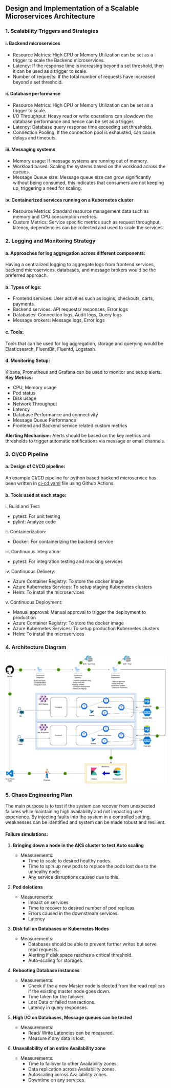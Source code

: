 ## Design and Implementation of a Scalable Microservices Architecture

### 1. Scalability Triggers and Strategies

#### i. Backend microservices
- Resource Metrics: High CPU or Memory Utilization can be set as a trigger to scale the Backend microservices.
- Latency: If the response time is increasing beyond a set threshold, then it can be used as a trigger to scale.
- Number of requests: If the total number of requests have increased beyond a set threshold.

#### ii. Database performance
- Resource Metrics: High CPU or Memory Utilization can be set as a trigger to scale.
- I/O Throughput: Heavy read or write operations can slowdown the database performance and hence can be set as a trigger.
- Latency: Database query response time exceeding set thresholds.
- Connection Pooling: If the connection pool is exhausted, can cause delays and timeouts.

#### iii. Messaging systems
- Memory usage: If message systems are running out of memory.
- Workload based: Scaling the systems based on the workload across the queues.
- Message Queue size: Message queue size can grow significantly without being consumed, this indicates that consumers are not keeping up, triggering a need for scaling.

#### iv. Containerized services running on a Kubernetes cluster
- Resource Metrics: Standard resource management data such as memory and CPU consumption metrics.
- Custom Metrics: Service specific metrics such as request throughput, latency, dependencies can be collected and used to scale the services.

### 2. Logging and Monitoring Strategy

####  a. Approaches for log aggregation across different components:
Having a centralized logging to aggregate logs from frontend services, backend microservices, databases, and message brokers would be the preferred approach. 
#### b. Types of logs:
- Frontend services: User activities such as logins, checkouts, carts, payments.
- Backend services: API requests/ responses, Error logs 
- Databases: Connection logs, Audit logs, Query logs
- Message brokers: Message logs, Error logs
#### c. Tools: 
Tools that can be used for log aggregation, storage and querying would be Elasticsearch, FluentBit, Fluentd, Logstash.
#### d. Monitoring Setup: 
Kibana, Prometheus and Grafana can be used to monitor and setup alerts.
 **Key Metrics:** 
- CPU, Memory usage
- Pod status
- Disk usage
- Network Throughput
- Latency
- Database Performance and connectivity
- Message Queue Performance
- Frontend and Backend service related custom metrics

 **Alerting Mechanism:** Alerts should be based on the key metrics and thresholds to trigger automatic notifications via message or email channels.

### 3. CI/CD Pipeline

#### a. Design of CI/CD pipeline:
An example CI/CD pipeline for python based backend microservice has been written in [ci-cd.yaml](ci-cd.yaml) file using Github Actions.
#### b. Tools used at each stage:
i. Build and Test: 
- pytest: For unit testing
- pylint: Analyze code

ii. Containerization:
- Docker: For containerizing the backend service

iii. Continuous Integration:
- pytest: For integration testing and mocking services

iv. Continuous Delivery:
- Azure Container Registry: To store the docker image
- Azure Kubernetes Services: To setup staging Kubernetes clusters
- Helm: To install the microservices

v. Continuous Deployment:
- Manual approval: Manual approval to trigger the deployment to production
- Azure Container Registry: To store the docker image
- Azure Kubernetes Services: To setup production Kubernetes clusters
- Helm: To install the microservices

### 4. Architecture Diagram
<img src="sre-flaschenpost-architecture.svg">


### 5. Chaos Engineering Plan
The main purpose is to test if the system can recover from unexpected failures while maintaining high availability and not impacting user experience. By injecting faults into the system in a controlled setting, weaknesses can be identified and system can be made robust and resilient.


#### Failure simulations:
1. **Bringing down a node in the AKS cluster to test Auto scaling**
	- Measurements: 
		- Time to scale to desired healthy nodes.
		- Time to spin up new pods to replace the pods lost due to the unhealhy node.
		- Any service disruptions caused due to this.

2. **Pod deletions**
	- Measurements:
		- Impact on services
		- Time to recover to desired number of pod replicas.
		- Errors caused in the downstream services.
		- Latency

3. **Disk full on Databases or Kubernetes Nodes**
	- Measurements:
		- Databases should be able to prevent further writes but serve read requests.
		- Alerting if disk space reaches a critical threshold.
		- Auto-scaling for storages.

4. **Rebooting Database instances**
	- Measurements:
	    - Check if the a new Master node is elected from the read replicas if the existing master node goes down.
	    - Time taken for the failover.
	    - Lost Data or failed transactions.
	    - Latency in query responses.

5. **High I/O on Databases, Message queues can be tested**
	- Measurements:
		- Read/ Write Latencies can be measured.
		- Measure if any data is lost.

6. **Unavailability of an entire Availability zone**
	- Measurements:
		- Time to failover to other Availability zones.
		- Data replication across Availability zones.
		- Autoscaling across Availability zones.
		- Downtime on any services.